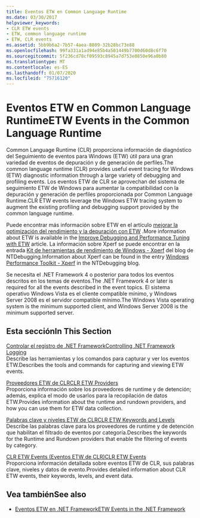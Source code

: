 ```yaml
---
title: Eventos ETW en Common Language Runtime
ms.date: 03/30/2017
helpviewer_keywords:
- CLR ETW events
- ETW, common language runtime
- ETW, CLR events
ms.assetid: 5bb9b6a2-7b57-4aea-8809-32b28bc73e88
ms.openlocfilehash: 99fa331a1ad94e85b4a501449b7700d60d8c6f70
ms.sourcegitcommit: 5f236cd78cf09593c8945a7d753e0850e96a0b80
ms.translationtype: MT
ms.contentlocale: es-ES
ms.lasthandoff: 01/07/2020
ms.locfileid: "75716120"
---
```

# <a name="etw-events-in-the-common-language-runtime"></a><span data-ttu-id="cf433-102">Eventos ETW en Common Language Runtime</span><span class="sxs-lookup"><span data-stu-id="cf433-102">ETW Events in the Common Language Runtime</span></span>
<span data-ttu-id="cf433-103">Common Language Runtime (CLR) proporciona información de diagnóstico del Seguimiento de eventos para Windows (ETW) útil para una gran variedad de eventos de depuración y de generación de perfiles.</span><span class="sxs-lookup"><span data-stu-id="cf433-103">The common language runtime (CLR) provides useful event tracing for Windows (ETW) diagnostic information through a large variety of debugging and profiling events.</span></span> <span data-ttu-id="cf433-104">Los eventos ETW de CLR se aprovechan del sistema de seguimiento ETW de Windows para aumentar la compatibilidad con la depuración y generación de perfiles proporcionada por Common Language Runtime.</span><span class="sxs-lookup"><span data-stu-id="cf433-104">CLR ETW events leverage the Windows ETW tracing system to augment the existing profiling and debugging support provided by the common language runtime.</span></span>  
  
 <span data-ttu-id="cf433-105">Puede encontrar más información sobre ETW en el artículo [mejorar la optimización del rendimiento y la depuración con ETW](https://docs.microsoft.com/archive/msdn-magazine/2007/april/event-tracing-improve-debugging-and-performance-tuning-with-etw) .</span><span class="sxs-lookup"><span data-stu-id="cf433-105">More information about ETW is available in the [Improve Debugging and Performance Tuning with ETW](https://docs.microsoft.com/archive/msdn-magazine/2007/april/event-tracing-improve-debugging-and-performance-tuning-with-etw) article.</span></span> <span data-ttu-id="cf433-106">La información sobre Xperf se puede encontrar en la entrada [Kit de herramientas de rendimiento de Windows - Xperf](https://blogs.msdn.microsoft.com/ntdebugging/2008/04/03/windows-performance-toolkit-xperf/) del blog de NTDebugging.</span><span class="sxs-lookup"><span data-stu-id="cf433-106">Information about Xperf can be found in the entry [Windows Performance Toolkit - Xperf](https://blogs.msdn.microsoft.com/ntdebugging/2008/04/03/windows-performance-toolkit-xperf/) in the NTDebugging blog.</span></span>  
  
 <span data-ttu-id="cf433-107">Se necesita el .NET Framework 4 o posterior para todos los eventos descritos en los temas de eventos.</span><span class="sxs-lookup"><span data-stu-id="cf433-107">The .NET Framework 4 or later is required for all the events described in the event topics.</span></span> <span data-ttu-id="cf433-108">El sistema operativo Windows Vista es el cliente compatible mínimo, y Windows Server 2008 es el servidor compatible mínimo.</span><span class="sxs-lookup"><span data-stu-id="cf433-108">The Windows Vista operating system is the minimum supported client, and Windows Server 2008 is the minimum supported server.</span></span>  
  
## <a name="in-this-section"></a><span data-ttu-id="cf433-109">Esta sección</span><span class="sxs-lookup"><span data-stu-id="cf433-109">In This Section</span></span>  
 [<span data-ttu-id="cf433-110">Controlar el registro de .NET Framework</span><span class="sxs-lookup"><span data-stu-id="cf433-110">Controlling .NET Framework Logging</span></span>](controlling-logging.md)  
 <span data-ttu-id="cf433-111">Describe las herramientas y los comandos para capturar y ver los eventos ETW.</span><span class="sxs-lookup"><span data-stu-id="cf433-111">Describes the tools and commands for capturing and viewing ETW events.</span></span>  
  
 [<span data-ttu-id="cf433-112">Proveedores ETW de CLR</span><span class="sxs-lookup"><span data-stu-id="cf433-112">CLR ETW Providers</span></span>](clr-etw-providers.md)  
 <span data-ttu-id="cf433-113">Proporciona información sobre los proveedores de runtime y de detención; además, explica el modo de usarlos para la recopilación de datos ETW.</span><span class="sxs-lookup"><span data-stu-id="cf433-113">Provides information about the runtime and rundown providers, and how you can use them for ETW data collection.</span></span>  
  
 [<span data-ttu-id="cf433-114">Palabras clave y niveles ETW de CLR</span><span class="sxs-lookup"><span data-stu-id="cf433-114">CLR ETW Keywords and Levels</span></span>](clr-etw-keywords-and-levels.md)  
 <span data-ttu-id="cf433-115">Describe las palabras clave para los proveedores de runtime y de detención que habilitan el filtrado de eventos por categoría.</span><span class="sxs-lookup"><span data-stu-id="cf433-115">Describes the keywords for the Runtime and Rundown providers that enable the filtering of events by category.</span></span>  
  
 [<span data-ttu-id="cf433-116">CLR ETW Events (Eventos ETW de CLR)</span><span class="sxs-lookup"><span data-stu-id="cf433-116">CLR ETW Events</span></span>](clr-etw-events.md)  
 <span data-ttu-id="cf433-117">Proporciona información detallada sobre eventos ETW de CLR, sus palabras clave, niveles y datos de evento.</span><span class="sxs-lookup"><span data-stu-id="cf433-117">Provides detailed information about CLR ETW events, their keywords, levels, and event data.</span></span>  
  
## <a name="see-also"></a><span data-ttu-id="cf433-118">Vea también</span><span class="sxs-lookup"><span data-stu-id="cf433-118">See also</span></span>

- [<span data-ttu-id="cf433-119">Eventos ETW en .NET Framework</span><span class="sxs-lookup"><span data-stu-id="cf433-119">ETW Events in the .NET Framework</span></span>](etw-events.md)
